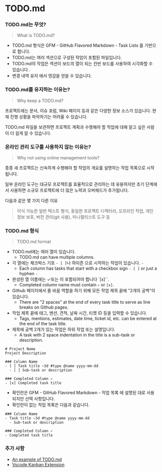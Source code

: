 # TODO.md

### TODO.md는 무엇?

> What is TODO.md?

- TODO.md 형식은 GFM - GitHub Flavored Markdown - Task Lists 를 기반으로 합니다.
- TODO.md는 여러 섹션으로 구성된 작업이 포함된 파일입니다.
- TODO.md의 작업은 섹션이 보드의 열이 되는 칸반 보드를 사용하여 시각화할 수 있습니다 .
- 변경 내역 유지 에서 영감을 얻을 수 있습니다.

### TODO.md를 유지하는 이유는?

> Why keep a TODO.md?

프로젝트에는 문서, 이슈 포럼, Wiki 페이지 등과 같은 다양한 정보 소스가 있습니다. 현재 진행 상황을 파악하기는 어려울 수 있습니다.

TODO.md 파일을 보관하면 프로젝트 계획과 수행해야 할 작업에 대해 알고 싶은 사람이 더 쉽게 알 수 있습니다.

### 온라인 관리 도구를 사용하지 않는 이유는?

> Why not using online management tools?

종종 새 프로젝트는 신속하게 수행해야 할 작업의 개요를 설명하는 작업 목록으로 시작됩니다.

일부 온라인 도구는 대규모 프로젝트를 효율적으로 관리하는 데 유용하지만 초기 단계에서 사용하면 소규모 프로젝트에 더 많은 노력과 오버헤드가 추가됩니다.

다음과 같은 몇 가지 다른 이유

> 이식 가능한 일반 텍스트 형식, 동일한 프로젝트 디렉터리, 오프라인 작업, 개인 정보 보호, 버전 관리(git 사용), 미니멀리스트 도구 등

### TODO.md 형식

> TODO.md format

- TODO.md에는 여러 열이 있습니다.
  - TODO.md can have multiple columns.
- 각 열에는 체크박스 기호 `- [ ]`나 하이픈 으로 시작하는 작업이 있습니다. `-`
  - Each column has tasks that start with a checkbox sign `- [ ]` or just a hyphen `- `
- 완성된 열 이름에는 ✓또는 이 포함되어야 합니다 `[x]``.
  - Completed column name must contain `✓` or `[x]`.
- Github 페이지에서 줄 바꿈 역할을 하기 위해 모든 작업 제목 끝에 "2개의 공백"이 있습니다.
  - There are "2 spaces" at the end of every task title to serve as line breaks on Github pages.
- 작업 제목 끝에 태그, 멘션, 견적, 날짜 시간, 티켓 ID 등을 입력할 수 있습니다.
  - Tags, mentions, estimates, date time, ticket id, etc. can be entered at the end of the task title.
- 제목에 공백 2개가 있는 작업은 하위 작업 또는 설명입니다.
  - A task with 2 space indentation in the title is a sub-task or description.

```
# Project Name
Project Description

### Column Name
- [ ] Task title ~3d #type @name yyyy-mm-dd
  - [ ] Sub-task or description

### Completed Column ✓
- [x] Completed task title
```

- 확인란은 GFM - GitHub Flavored Markdown - 작업 목록 에 설명된 대로 사용되지만 선택 사항입니다.
- 확인란이 없는 작업 목록은 다음과 같습니다.

```
### Column Name
- Task title ~3d #type @name yyyy-mm-dd
  - Sub-task or description

### Completed Column ✓
- Completed task title
```

### 추가 사항

- [An example of TODO.md](TODO.md)
- [Vscode Kanban Extension](https://bit.ly/2JcrUWJ)
